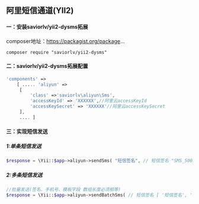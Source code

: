 ## 阿里短信通道(YII2)



#### 一：安装saviorlv/yii2-dysms拓展



composer地址：https://packagist.org/package...

```
composer require "saviorlv/yii2-dysms"
```





####  二：saviorlv/yii2-dysms拓展配置

```php
'components' => 
    [ ..... 'aliyun' =>
     [ 
         'class' =>'saviorlv\aliyun\Sms',
         'accessKeyId' => 'XXXXXX',//阿里云accessKeyId 
         'accessKeySecret' => 'XXXXXX'//阿里云accessKeySecret
     ],
     .... ] 
```





#### 三：实现短信发送



##### 1:单条短信发送

```php
$response = \Yii::$app->aliyun->sendSms( "短信签名", // 短信签名 "SMS_5002925", // 短信模板编号 "18551773287", // 短信接收者 //模板变量 [ "code"=>"12345", "product"=>"dsd" ], //发送短信流水号，选填 "123" ); 
```



##### 2:多条短信发送

```php
//批量发送(签名、手机号、模板字段 数组长度必须相等) 
$response = \Yii::$app->aliyun->sendBatchSms( // 短信签名 [ '短信签名', '短信签名' ], "SMS_5002925", // 短信模板编号 // 短信接收者 [ '18551773287', '17600827397' ], //模板变量 [ [ "code"=>"12345", "product"=>"测试" ], [ "code"=>"12345", "product"=>"测试" ], ], //发送短信流水号，选填 "123" ); 
```
